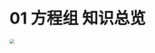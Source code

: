 # 01 方程组 知识总览

<img src="https://cvp.oss-cn-shanghai.aliyuncs.com/picgo/202403092159446.png" style="zoom:50%;" />
